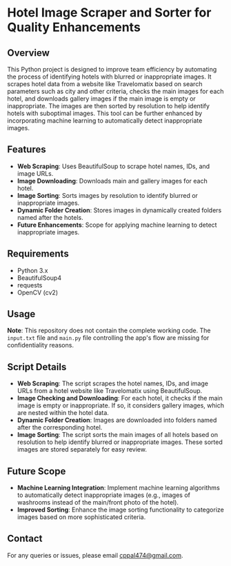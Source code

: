 # Hotel Image Scraper and Sorter for Quality Enhancements

## Overview

This Python project is designed to improve team efficiency by automating the process of identifying hotels with blurred or inappropriate images. It scrapes hotel data from a website like Travelomatix based on search parameters such as city and other criteria, checks the main images for each hotel, and downloads gallery images if the main image is empty or inappropriate. The images are then sorted by resolution to help identify hotels with suboptimal images. This tool can be further enhanced by incorporating machine learning to automatically detect inappropriate images.

## Features

- **Web Scraping**: Uses BeautifulSoup to scrape hotel names, IDs, and image URLs.
- **Image Downloading**: Downloads main and gallery images for each hotel.
- **Image Sorting**: Sorts images by resolution to identify blurred or inappropriate images.
- **Dynamic Folder Creation**: Stores images in dynamically created folders named after the hotels.
- **Future Enhancements**: Scope for applying machine learning to detect inappropriate images.

## Requirements

- Python 3.x
- BeautifulSoup4
- requests
- OpenCV (cv2)

## Usage

**Note**: This repository does not contain the complete working code. The `input.txt` file and `main.py` file controlling the app's flow are missing for confidentiality reasons.

## Script Details

- **Web Scraping**: The script scrapes the hotel names, IDs, and image URLs from a hotel website like Travelomatix using BeautifulSoup.
- **Image Checking and Downloading**: For each hotel, it checks if the main image is empty or inappropriate. If so, it considers gallery images, which are nested within the hotel data.
- **Dynamic Folder Creation**: Images are downloaded into folders named after the corresponding hotel.
- **Image Sorting**: The script sorts the main images of all hotels based on resolution to help identify blurred or inappropriate images. These sorted images are stored separately for easy review.

## Future Scope

- **Machine Learning Integration**: Implement machine learning algorithms to automatically detect inappropriate images (e.g., images of washrooms instead of the main/front photo of the hotel).
- **Improved Sorting**: Enhance the image sorting functionality to categorize images based on more sophisticated criteria.

## Contact

For any queries or issues, please email cppal474@gmail.com.

